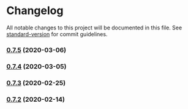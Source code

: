 # Changelog

All notable changes to this project will be documented in this file. See [standard-version](https://github.com/conventional-changelog/standard-version) for commit guidelines.

### [0.7.5](https://github.com/renproject/ren-js/compare/v0.7.4...v0.7.5) (2020-03-06)

### [0.7.4](https://github.com/renproject/ren-js/compare/v0.7.3...v0.7.4) (2020-03-05)

### [0.7.3](https://github.com/renproject/ren-js/compare/v0.7.2...v0.7.3) (2020-02-25)

### [0.7.2](https://github.com/renproject/ren-js/compare/v0.7.1...v0.7.2) (2020-02-14)
